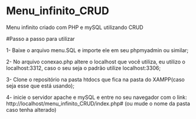# Menu_infinito_CRUD
Menu infinito criado com PHP e mySQL utilizando CRUD 

#Passo a passo para utilizar

1- Baixe o arquivo menu.SQL e importe ele em seu phpmyadmin ou similar;

2- No arquivo conexao.php altere o localhost que você utiliza, eu utilizo o localhost:3312, caso o seu seja o padrão utilize localhost:3306;

3- Clone o repositório na pasta htdocs que fica na pasta do XAMPP(caso seja esse que está usando);

4- inicie o servidor apache e mySQL e entre no seu navegador com o link: http://localhost/menu_infinito_CRUD/index.php# (ou mude o nome da pasta caso tenha alterado)
